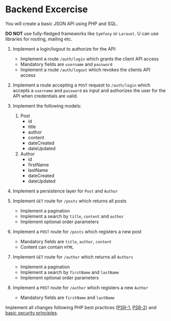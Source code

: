 # Backend Excercise

You will create a basic JSON API using PHP and SQL.

**DO NOT** use fully-fledged frameworks like `Symfony` or `Laravel`.
U can use libraries for routing, mailing etc.

1. Implement a login/logout to authorize for the API:
    - Implement a route `/auth/login` which grants the client API access
    - Mandatory fields are `username` and `password`
    - Implement a route `/auth/logout` which revokes the clients API access

1. Implement a route accepting a `POST` request to `/auth/login` which accepts a `username` and `password` as input and authorizes the user for the API when credentials are valid.



2. Implement the following models:
    1. Post
        - id
        - title
        - author
        - content
        - dateCreated
        - dateUpdated
    2. Author
        - id
        - firstName
        - lastName
        - dateCreated
        - dateUpdated
  
3. Implement a persistence layer for `Post` and `Author`
  
3. Implement `GET` route for `/posts` which returns all posts
    - Implement a pagination
    - Implement a search by `title`, `content` and `author`
    - Implement optional order parameters
  
4. Implement a `POST` route for `/posts` which registers a new post
    - Mandatory fields are `title`, `author`, `content`
    - Content can contain `HTML`
  
5. Implement `GET` route for `/author` which returns all `Authors`
    - Implement a pagination
    - Implement a search by `firstName` and `lastName`
    - Implement optional order parameters
  
6. Implement a `POST` route for `/author` which registers a new `Author`
    - Mandatory fields are `firstName` and `lastName`
    
Implement all changes following PHP best practices ([PSR-1](https://github.com/php-fig/fig-standards/blob/master/accepted/PSR-1-basic-coding-standard.md), [PSR-2](https://www.php-fig.org/psr/psr-2/)) and [basic security principles](https://www.owasp.org/index.php/Security_by_Design_Principles).

